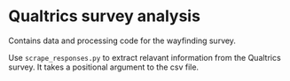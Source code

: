 # Qualtrics survey analysis

Contains data and processing code for the wayfinding survey.

Use ```scrape_responses.py``` to extract relavant information from the Qualtrics survey. It takes a positional argument to the csv file.
